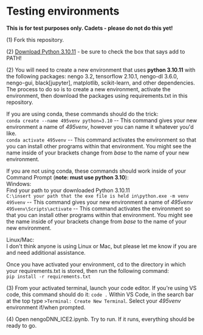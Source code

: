 # Testing environments

**This is for test purposes only. Cadets - please do not do this yet!**

(1) Fork this repository.

(2) [Download Python 3.10.11](https://www.python.org/ftp/python/3.10.11/python-3.10.11-amd64.exe) - be sure to check the box that says add to PATH!

(2) You will need to create a new environment that uses **python 3.10.11** with the following packages: nengo 3.2, tensorflow 2.10.1, nengo-dl 3.6.0, nengo-gui, black[jupyter], matplotlib, scikit-learn, and other dependencies. The process to do so is to create a new environment, activate the environment, then download the packages using requirements.txt in this repository. 

If you are using conda, these commands should do the trick:  
`conda create --name 495venv python=3.10` -- This command gives your new environment a name of *495venv*, however you can name it whatever you'd like.  
`conda activate 495venv` -- This command activates the environment so that you can install other programs within that environment. You might see the name inside of your brackets change from *base* to the name of your new environment.

If you are not using conda, these commands should work inside of your Command Prompt (**note: must use python 3.10**):  
Windows:  
Find your path to your downloaded Python 3.10.11  
`C:\insert your path that the exe file is held in\python.exe -m venv 495venv` -- This command gives your new environment a name of *495venv*  
`495venv\Scripts\activate` -- This command activates the environment so that you can install other programs within that environment. You might see the name inside of your brackets change from *base* to the name of your new environment. 
  
Linux/Mac:  
I don't think anyone is using Linux or Mac, but please let me know if you are and need additional assistance.
  
Once you have activated your environment, cd to the directory in which your requirements.txt is stored, then run the following command:  
`pip install -r requirements.txt`  
  
(3) From your activated terminal, launch your code editor. If you're using VS code, this command should do it: `code .` Within VS Code, in the search bar at the top type `>Terminal: Create New Terminal`. Select your _495venv_ environment if/when prompted. 
  
(4) Open nengoDNN_ICE2.ipynb. Try to run. If it runs, everything should be ready to go. 

